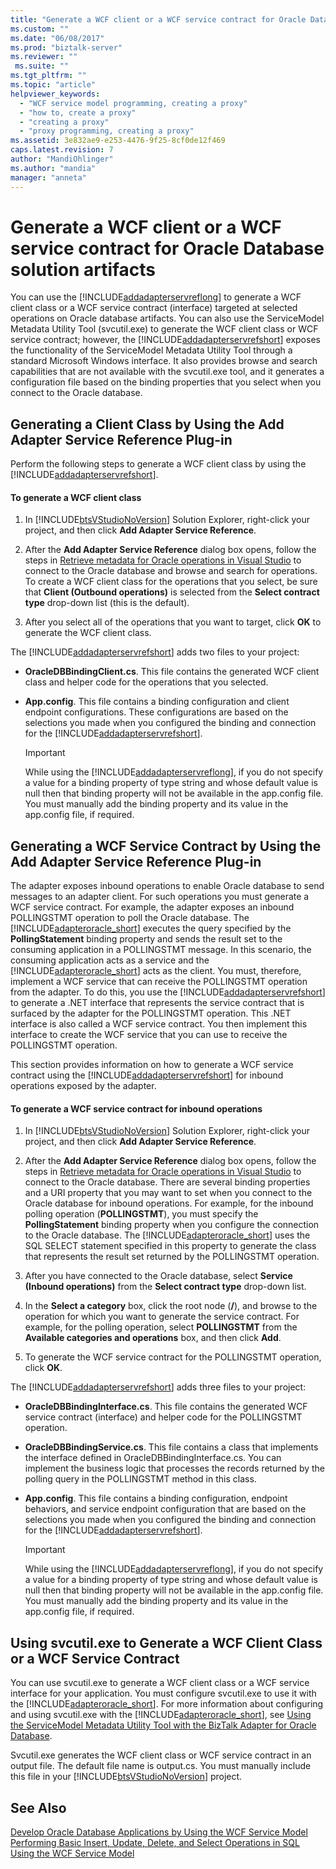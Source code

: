 ```yaml
---
title: "Generate a WCF client or a WCF service contract for Oracle Database solution artifacts | Microsoft Docs"
ms.custom: ""
ms.date: "06/08/2017"
ms.prod: "biztalk-server"
ms.reviewer: ""
 ms.suite: ""
ms.tgt_pltfrm: ""
ms.topic: "article"
helpviewer_keywords: 
  - "WCF service model programming, creating a proxy"
  - "how to, create a proxy"
  - "creating a proxy"
  - "proxy programming, creating a proxy"
ms.assetid: 3e832ae9-e253-4476-9f25-8cf0de12f469
caps.latest.revision: 7
author: "MandiOhlinger"
ms.author: "mandia"
manager: "anneta"
---
```

# Generate a WCF client or a WCF service contract for Oracle Database solution artifacts
You can use the [!INCLUDE[addadapterservreflong](../../includes/addadapterservreflong-md.md)] to generate a WCF client class or a WCF service contract (interface) targeted at selected operations on Oracle database artifacts. You can also use the ServiceModel Metadata Utility Tool (svcutil.exe) to generate the WCF client class or WCF service contract; however, the [!INCLUDE[addadapterservrefshort](../../includes/addadapterservrefshort-md.md)] exposes the functionality of the ServiceModel Metadata Utility Tool through a standard Microsoft Windows interface. It also provides browse and search capabilities that are not available with the svcutil.exe tool, and it generates a configuration file based on the binding properties that you select when you connect to the Oracle database.  
  
## Generating a Client Class by Using the Add Adapter Service Reference Plug-in  
 Perform the following steps to generate a WCF client class by using the [!INCLUDE[addadapterservrefshort](../../includes/addadapterservrefshort-md.md)].  
  
#### To generate a WCF client class  
  
1.  In [!INCLUDE[btsVStudioNoVersion](../../includes/btsvstudionoversion-md.md)] Solution Explorer, right-click your project, and then click **Add Adapter Service Reference**.  
  
2.  After the **Add Adapter Service Reference** dialog box opens, follow the steps in [Retrieve metadata for Oracle operations in Visual Studio](../../adapters-and-accelerators/adapter-oracle-database/get-metadata-for-oracle-database-operations-in-visual-studio.md) to connect to the Oracle database and browse and search for operations. To create a WCF client class for the operations that you select, be sure that **Client (Outbound operations)** is selected from the **Select contract type** drop-down list (this is the default).  
  
3.  After you select all of the operations that you want to target, click **OK** to generate the WCF client class.  
  
 The [!INCLUDE[addadapterservrefshort](../../includes/addadapterservrefshort-md.md)] adds two files to your project:  
  
-   **OracleDBBindingClient.cs**. This file contains the generated WCF client class and helper code for the operations that you selected.  
  
-   **App.config**. This file contains a binding configuration and client endpoint configurations. These configurations are based on the selections you made when you configured the binding and connection for the [!INCLUDE[addadapterservrefshort](../../includes/addadapterservrefshort-md.md)].  
  
    > [!IMPORTANT]
    >  While using the [!INCLUDE[addadapterservreflong](../../includes/addadapterservreflong-md.md)], if you do not specify a value for a binding property of type string and whose default value is null then that binding property will not be available in the app.config file. You must manually add the binding property and its value in the app.config file, if required.  
  
## Generating a WCF Service Contract by Using the Add Adapter Service Reference Plug-in  
 The adapter exposes inbound operations to enable Oracle database to send messages to an adapter client. For such operations you must generate a WCF service contract. For example, the adapter exposes an inbound POLLINGSTMT operation to poll the Oracle database. The [!INCLUDE[adapteroracle_short](../../includes/adapteroracle-short-md.md)] executes the query specified by the **PollingStatement** binding property and sends the result set to the consuming application in a POLLINGSTMT message. In this scenario, the consuming application acts as a service and the [!INCLUDE[adapteroracle_short](../../includes/adapteroracle-short-md.md)] acts as the client. You must, therefore, implement a WCF service that can receive the POLLINGSTMT operation from the adapter. To do this, you use the [!INCLUDE[addadapterservrefshort](../../includes/addadapterservrefshort-md.md)] to generate a .NET interface that represents the service contract that is surfaced by the adapter for the POLLINGSTMT operation. This .NET interface is also called a WCF service contract. You then implement this interface to create the WCF service that you can use to receive the POLLINGSTMT operation.  
  
 This section provides information on how to generate a WCF service contract using the [!INCLUDE[addadapterservrefshort](../../includes/addadapterservrefshort-md.md)] for inbound operations exposed by the adapter.  
  
#### To generate a WCF service contract for inbound operations  
  
1.  In [!INCLUDE[btsVStudioNoVersion](../../includes/btsvstudionoversion-md.md)] Solution Explorer, right-click your project, and then click **Add Adapter Service Reference**.  
  
2.  After the **Add Adapter Service Reference** dialog box opens, follow the steps in [Retrieve metadata for Oracle operations in Visual Studio](../../adapters-and-accelerators/adapter-oracle-database/get-metadata-for-oracle-database-operations-in-visual-studio.md) to connect to the Oracle database. There are several binding properties and a URI property that you may want to set when you connect to the Oracle database for inbound operations. For example, for the inbound polling operation (**POLLINGSTMT**), you must specify the **PollingStatement** binding property when you configure the connection to the Oracle database. The [!INCLUDE[adapteroracle_short](../../includes/adapteroracle-short-md.md)] uses the SQL SELECT statement specified in this property to generate the class that represents the result set returned by the POLLINGSTMT operation.  
  
3.  After you have connected to the Oracle database, select **Service (Inbound operations)** from the **Select contract type** drop-down list.  
  
4.  In the **Select a category** box, click the root node (**/**), and browse to the operation for which you want to generate the service contract. For example, for the polling operation, select **POLLINGSTMT** from the **Available categories and operations** box, and then click **Add**.  
  
5.  To generate the WCF service contract for the POLLINGSTMT operation, click **OK**.  
  
 The [!INCLUDE[addadapterservrefshort](../../includes/addadapterservrefshort-md.md)] adds three files to your project:  
  
-   **OracleDBBindingInterface.cs**. This file contains the generated WCF service contract (interface) and helper code for the POLLINGSTMT operation.  
  
-   **OracleDBBindingService.cs**. This file contains a class that implements the interface defined in OracleDBBindingInterface.cs. You can implement the business logic that processes the records returned by the polling query in the POLLINGSTMT method in this class.  
  
-   **App.config**. This file contains a binding configuration, endpoint behaviors, and service endpoint configuration that are based on the selections you made when you configured the binding and connection for the [!INCLUDE[addadapterservrefshort](../../includes/addadapterservrefshort-md.md)].  
  
    > [!IMPORTANT]
    >  While using the [!INCLUDE[addadapterservreflong](../../includes/addadapterservreflong-md.md)], if you do not specify a value for a binding property of type string and whose default value is null then that binding property will not be available in the app.config file. You must manually add the binding property and its value in the app.config file, if required.  
  
## Using svcutil.exe to Generate a WCF Client Class or a WCF Service Contract  
 You can use svcutil.exe to generate a WCF client class or a WCF service interface for your application. You must configure svcutil.exe to use it with the [!INCLUDE[adapteroracle_short](../../includes/adapteroracle-short-md.md)]. For more information about configuring and using svcutil.exe with the [!INCLUDE[adapteroracle_short](../../includes/adapteroracle-short-md.md)], see [Using the ServiceModel Metadata Utility Tool with the BizTalk Adapter for Oracle Database](../../adapters-and-accelerators/adapter-oracle-database/use-the-servicemodel-metadata-utility-with-the-oracle-db-adapter-in-biztalk.md).  
  
 Svcutil.exe generates the WCF client class or WCF service contract in an output file. The default file name is output.cs. You must manually include this file in your [!INCLUDE[btsVStudioNoVersion](../../includes/btsvstudionoversion-md.md)] project.  
  
## See Also  
 [Develop Oracle Database Applications by Using the WCF Service Model](../../adapters-and-accelerators/adapter-oracle-database/develop-oracle-database-applications-using-the-wcf-service-model.md)   
 [Performing Basic Insert, Update, Delete, and Select Operations in SQL Using the WCF Service Model](../../adapters-and-accelerators/adapter-sql/insert-update-delete-or-select-operations-in-sql-using-the-wcf-service-model.md)